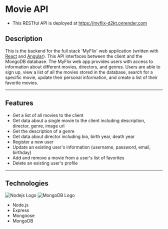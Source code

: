 # Movie API

- This RESTful API is deployed at https://myflix-d2kt.onrender.com

## Description

This is the backend for the full stack 'MyFlix' web application (written with [React](https://github.com/loganjlevin/myFlix-client) and [Angular](https://github.com/loganjlevin/myFlix-Angular)). This API interfaces between the client and the MongoDB database. The MyFlix web app provides users with access to information about different movies, directors, and genres. Users are able to sign up, view a list of all the movies stored in the database, search for a specific movie, update their personal information, and create a list of their favorite movies.

---

## Features

- Get a list of all movies to the client
- Get data about a single movie to the client including description, director, genre, image url
- Get the description of a genre
- Get data about director including bio, birth year, death year
- Register a new user
- Update an existing user's information (username, password, email, birthday)
- Add and remove a movie from a user's list of favorites
- Delete an existing user's profile

---

## Technologies

![Nodejs Logo](https://cdn.iconscout.com/icon/free/png-256/free-nodejs-2-226035.png)
![MongoDB Logo](https://cdn.iconscout.com/icon/free/png-256/free-mongodb-3-1175138.png)

- Node.js
- Express
- Mongoose
- MongoDB
